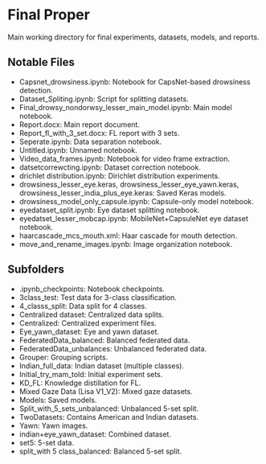 # Final Proper

Main working directory for final experiments, datasets, models, and reports.

## Notable Files
- Capsnet_drowsiness.ipynb: Notebook for CapsNet-based drowsiness detection.
- Dataset_Spliting.ipynb: Script for splitting datasets.
- Final_drowsy_nondorwsy_lesser_main_model.ipynb: Main model notebook.
- Report.docx: Main report document.
- Report_fl_with_3_set.docx: FL report with 3 sets.
- Seperate.ipynb: Data separation notebook.
- Untitled.ipynb: Unnamed notebook.
- Video_data_frames.ipynb: Notebook for video frame extraction.
- datsetcorrewcting.ipynb: Dataset correction notebook.
- drichlet distribution.ipynb: Dirichlet distribution experiments.
- drowsiness_lesser_eye.keras, drowsiness_lesser_eye_yawn.keras, drowsiness_lesser_india_plus_eye.keras: Saved Keras models.
- drowsiness_model_only_capsule.ipynb: Capsule-only model notebook.
- eyedataset_split.ipynb: Eye dataset splitting notebook.
- eyedatset_lesser_mobcap.ipynb: MobileNet+CapsuleNet eye dataset notebook.
- haarcascade_mcs_mouth.xml: Haar cascade for mouth detection.
- move_and_rename_images.ipynb: Image organization notebook.

## Subfolders
- .ipynb_checkpoints: Notebook checkpoints.
- 3class_test: Test data for 3-class classification.
- 4_classs_split: Data split for 4 classes.
- Centralized dataset: Centralized data splits.
- Centralized: Centralized experiment files.
- Eye_yawn_dataset: Eye and yawn dataset.
- FederatedData_balanced: Balanced federated data.
- FederatedData_unbalances: Unbalanced federated data.
- Grouper: Grouping scripts.
- Indian_full_data: Indian dataset (multiple classes).
- Initial_try_mam_told: Initial experiment sets.
- KD_FL: Knowledge distillation for FL.
- Mixed Gaze Data (Lisa V1_V2): Mixed gaze datasets.
- Models: Saved models.
- Split_with_5_sets_unbalanced: Unbalanced 5-set split.
- TwoDatasets: Contains American and Indian datasets.
- Yawn: Yawn images.
- indian+eye_yawn_dataset: Combined dataset.
- set5: 5-set data.
- split_with 5 class_balanced: Balanced 5-set split.